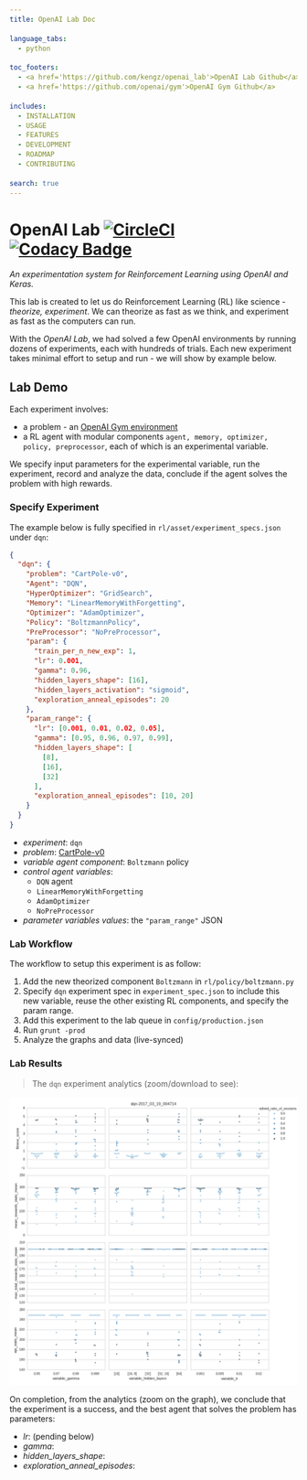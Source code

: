 ```yaml
---
title: OpenAI Lab Doc

language_tabs:
  - python

toc_footers:
  - <a href='https://github.com/kengz/openai_lab'>OpenAI Lab Github</a>
  - <a href='https://github.com/openai/gym'>OpenAI Gym Github</a>

includes:
  - INSTALLATION
  - USAGE
  - FEATURES
  - DEVELOPMENT
  - ROADMAP
  - CONTRIBUTING

search: true
---
```


# OpenAI Lab [![CircleCI](https://circleci.com/gh/kengz/openai_lab.svg?style=shield)](https://circleci.com/gh/kengz/openai_lab) [![Codacy Badge](https://api.codacy.com/project/badge/Grade/a0e6bbbb6c4845ccaab2db9aecfecbb0)](https://www.codacy.com/app/kengzwl/openai_lab?utm_source=github.com&amp;utm_medium=referral&amp;utm_content=kengz/openai_lab&amp;utm_campaign=Badge_Grade)

_An experimentation system for Reinforcement Learning using OpenAI and Keras._

This lab is created to let us do Reinforcement Learning (RL) like science - _theorize, experiment_. We can theorize as fast as we think, and experiment as fast as the computers can run.

With the _OpenAI Lab_, we had solved a few OpenAI environments by running dozens of experiments, each with hundreds of trials. Each new experiment takes minimal effort to setup and run - we will show by example below.


## Lab Demo

Each experiment involves:
- a problem - an [OpenAI Gym environment](https://gym.openai.com/envs)
- a RL agent with modular components `agent, memory, optimizer, policy, preprocessor`, each of which is an experimental variable.

We specify input parameters for the experimental variable, run the experiment, record and analyze the data, conclude if the agent solves the problem with high rewards.

### Specify Experiment

The example below is fully specified in `rl/asset/experiment_specs.json` under `dqn`:

```json
{
  "dqn": {
    "problem": "CartPole-v0",
    "Agent": "DQN",
    "HyperOptimizer": "GridSearch",
    "Memory": "LinearMemoryWithForgetting",
    "Optimizer": "AdamOptimizer",
    "Policy": "BoltzmannPolicy",
    "PreProcessor": "NoPreProcessor",
    "param": {
      "train_per_n_new_exp": 1,
      "lr": 0.001,
      "gamma": 0.96,
      "hidden_layers_shape": [16],
      "hidden_layers_activation": "sigmoid",
      "exploration_anneal_episodes": 20
    },
    "param_range": {
      "lr": [0.001, 0.01, 0.02, 0.05],
      "gamma": [0.95, 0.96, 0.97, 0.99],
      "hidden_layers_shape": [
        [8],
        [16],
        [32]
      ],
      "exploration_anneal_episodes": [10, 20]
    }
  }
}
```

- *experiment*: `dqn`
- *problem*: [CartPole-v0](https://gym.openai.com/envs/CartPole-v0)
- *variable agent component*: `Boltzmann` policy
- *control agent variables*:
    - `DQN` agent
    - `LinearMemoryWithForgetting`
    - `AdamOptimizer`
    - `NoPreProcessor`
- *parameter variables values*: the `"param_range"` JSON


### Lab Workflow

The workflow to setup this experiment is as follow:

1. Add the new theorized component `Boltzmann` in `rl/policy/boltzmann.py`
2. Specify `dqn` experiment spec in `experiment_spec.json` to include this new variable,  reuse the other existing RL components, and specify the param range.
3. Add this experiment to the lab queue in `config/production.json`
4. Run `grunt -prod`
5. Analyze the graphs and data (live-synced)


### Lab Results

>The `dqn` experiment analytics (zoom/download to see):
<img alt="The dqn experiment analytics" src="./images/dqn.png" />

On completion, from the analytics (zoom on the graph), we conclude that the experiment is a success, and the best agent that solves the problem has parameters:

- *lr*: (pending below)
- *gamma*: 
- *hidden_layers_shape*: 
- *exploration_anneal_episodes*: 

